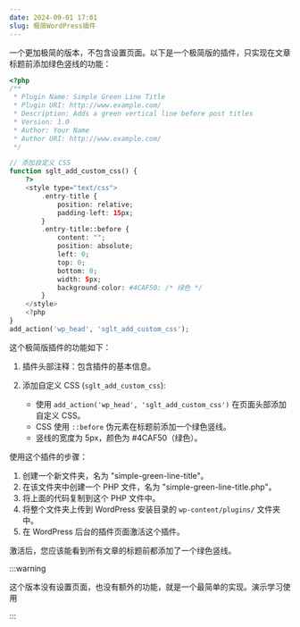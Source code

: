 ```yaml
---
date: 2024-09-01 17:01
slug: 极简WordPress插件
---
```


一个更加极简的版本，不包含设置页面。以下是一个极简版的插件，只实现在文章标题前添加绿色竖线的功能：

<!-- truncate -->

```php
<?php
/**
 * Plugin Name: Simple Green Line Title
 * Plugin URI: http://www.example.com/
 * Description: Adds a green vertical line before post titles
 * Version: 1.0
 * Author: Your Name
 * Author URI: http://www.example.com/
 */

// 添加自定义 CSS
function sglt_add_custom_css() {
    ?>
    <style type="text/css">
        .entry-title {
            position: relative;
            padding-left: 15px;
        }
        .entry-title::before {
            content: "";
            position: absolute;
            left: 0;
            top: 0;
            bottom: 0;
            width: 5px;
            background-color: #4CAF50; /* 绿色 */
        }
    </style>
    <?php
}
add_action('wp_head', 'sglt_add_custom_css');
```

这个极简版插件的功能如下：

1. 插件头部注释：包含插件的基本信息。

2. 添加自定义 CSS (`sglt_add_custom_css`):
   - 使用 `add_action('wp_head', 'sglt_add_custom_css')` 在页面头部添加自定义 CSS。
   - CSS 使用 `::before` 伪元素在标题前添加一个绿色竖线。
   - 竖线的宽度为 5px，颜色为 #4CAF50（绿色）。

使用这个插件的步骤：

1. 创建一个新文件夹，名为 "simple-green-line-title"。
2. 在该文件夹中创建一个 PHP 文件，名为 "simple-green-line-title.php"。
3. 将上面的代码复制到这个 PHP 文件中。
4. 将整个文件夹上传到 WordPress 安装目录的 `wp-content/plugins/` 文件夹中。
5. 在 WordPress 后台的插件页面激活这个插件。

激活后，您应该能看到所有文章的标题前都添加了一个绿色竖线。

:::warning

这个版本没有设置页面，也没有额外的功能，就是一个最简单的实现。演示学习使用

:::

